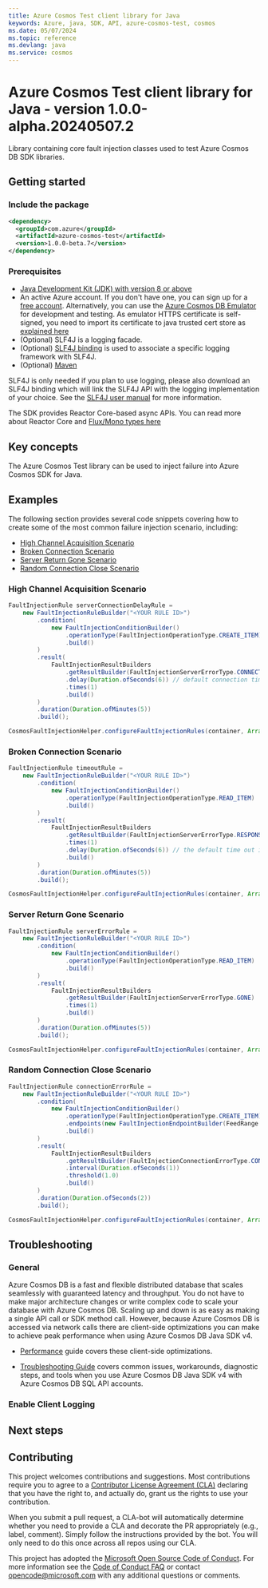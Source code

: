 ```yaml
---
title: Azure Cosmos Test client library for Java
keywords: Azure, java, SDK, API, azure-cosmos-test, cosmos
ms.date: 05/07/2024
ms.topic: reference
ms.devlang: java
ms.service: cosmos
---
```

# Azure Cosmos Test client library for Java - version 1.0.0-alpha.20240507.2 

Library containing core fault injection classes used to test Azure Cosmos DB SDK libraries.

## Getting started
### Include the package

[//]: # ({x-version-update-start;com.azure:azure-cosmos-test;current})
```xml
<dependency>
  <groupId>com.azure</groupId>
  <artifactId>azure-cosmos-test</artifactId>
  <version>1.0.0-beta.7</version>
</dependency>
```
[//]: # ({x-version-update-end})


### Prerequisites

- [Java Development Kit (JDK) with version 8 or above][jdk]
- An active Azure account. If you don't have one, you can sign up for a [free account][azure_subscription]. Alternatively, you can use the [Azure Cosmos DB Emulator](/azure/cosmos-db/local-emulator) for development and testing. As emulator HTTPS certificate is self-signed, you need to import its certificate to java trusted cert store as [explained here](/azure/cosmos-db/local-emulator-export-ssl-certificates)
- (Optional) SLF4J is a logging facade.
- (Optional) [SLF4J binding](https://www.slf4j.org/manual.html) is used to associate a specific logging framework with SLF4J.
- (Optional) [Maven][maven]

SLF4J is only needed if you plan to use logging, please also download an SLF4J binding which will link the SLF4J API with the logging implementation of your choice. See the [SLF4J user manual](https://www.slf4j.org/manual.html) for more information.

The SDK provides Reactor Core-based async APIs. You can read more about Reactor Core and [Flux/Mono types here](https://projectreactor.io/docs/core/release/api/)

## Key concepts
The Azure Cosmos Test library can be used to inject failure into Azure Cosmos SDK for Java.

## Examples
The following section provides several code snippets covering how to create some of the most common failure injection scenario, including:
* [High Channel Acquisition Scenario](#high-channel-acquisition-scenario "High channel acquisition scenario")
* [Broken Connection Scenario](#broken-connection-scenario "Broken connection scenario")
* [Server Return Gone Scenario](#server-return-gone-scenario "Server gone scenario")
* [Random Connection Close Scenario](#random-connection-close-scenario "Random connection close scenario")

### High Channel Acquisition Scenario

```java readme-sample-highChannelAcquisitionScenario
FaultInjectionRule serverConnectionDelayRule =
    new FaultInjectionRuleBuilder("<YOUR RULE ID>")
        .condition(
            new FaultInjectionConditionBuilder()
                .operationType(FaultInjectionOperationType.CREATE_ITEM)
                .build()
        )
        .result(
            FaultInjectionResultBuilders
                .getResultBuilder(FaultInjectionServerErrorType.CONNECTION_DELAY)
                .delay(Duration.ofSeconds(6)) // default connection timeout is 5s
                .times(1)
                .build()
        )
        .duration(Duration.ofMinutes(5))
        .build();

CosmosFaultInjectionHelper.configureFaultInjectionRules(container, Arrays.asList(serverConnectionDelayRule)).block();
```

### Broken Connection Scenario
```java readme-sample-brokenConnectionScenario
FaultInjectionRule timeoutRule =
    new FaultInjectionRuleBuilder("<YOUR RULE ID>")
        .condition(
            new FaultInjectionConditionBuilder()
                .operationType(FaultInjectionOperationType.READ_ITEM)
                .build()
        )
        .result(
            FaultInjectionResultBuilders
                .getResultBuilder(FaultInjectionServerErrorType.RESPONSE_DELAY)
                .times(1)
                .delay(Duration.ofSeconds(6)) // the default time out is 5s
                .build()
        )
        .duration(Duration.ofMinutes(5))
        .build();

CosmosFaultInjectionHelper.configureFaultInjectionRules(container, Arrays.asList(timeoutRule)).block();
```

### Server Return Gone Scenario
```java readme-sample-serverReturnGoneScenario
FaultInjectionRule serverErrorRule =
    new FaultInjectionRuleBuilder("<YOUR RULE ID>")
        .condition(
            new FaultInjectionConditionBuilder()
                .operationType(FaultInjectionOperationType.READ_ITEM)
                .build()
        )
        .result(
            FaultInjectionResultBuilders
                .getResultBuilder(FaultInjectionServerErrorType.GONE)
                .times(1)
                .build()
        )
        .duration(Duration.ofMinutes(5))
        .build();

CosmosFaultInjectionHelper.configureFaultInjectionRules(container, Arrays.asList(serverErrorRule)).block();
```
### Random Connection Close Scenario

```java readme-sample-randomConnectionCloseScenario
FaultInjectionRule connectionErrorRule =
    new FaultInjectionRuleBuilder("<YOUR RULE ID>")
        .condition(
            new FaultInjectionConditionBuilder()
                .operationType(FaultInjectionOperationType.CREATE_ITEM)
                .endpoints(new FaultInjectionEndpointBuilder(FeedRange.forLogicalPartition(new PartitionKey("<YOUR PARTITION KEY>"))).build())
                .build()
        )
        .result(
            FaultInjectionResultBuilders
                .getResultBuilder(FaultInjectionConnectionErrorType.CONNECTION_CLOSE)
                .interval(Duration.ofSeconds(1))
                .threshold(1.0)
                .build()
        )
        .duration(Duration.ofSeconds(2))
        .build();

CosmosFaultInjectionHelper.configureFaultInjectionRules(container, Arrays.asList(connectionErrorRule)).block();
```

## Troubleshooting

### General

Azure Cosmos DB is a fast and flexible distributed database that scales seamlessly with guaranteed latency and throughput.
You do not have to make major architecture changes or write complex code to scale your database with Azure Cosmos DB.
Scaling up and down is as easy as making a single API call or SDK method call.
However, because Azure Cosmos DB is accessed via network calls there are client-side optimizations you can make to achieve peak performance when using Azure Cosmos DB Java SDK v4.

- [Performance][perf_guide] guide covers these client-side optimizations.

- [Troubleshooting Guide][troubleshooting] covers common issues, workarounds, diagnostic steps, and tools when you use Azure Cosmos DB Java SDK v4 with Azure Cosmos DB SQL API accounts.

### Enable Client Logging

## Next steps

## Contributing

This project welcomes contributions and suggestions. Most contributions require you to agree to a
[Contributor License Agreement (CLA)][cla] declaring that you have the right to, and actually do, grant us the rights
to use your contribution.

When you submit a pull request, a CLA-bot will automatically determine whether you need to provide a CLA and decorate
the PR appropriately (e.g., label, comment). Simply follow the instructions provided by the bot. You will only need to
do this once across all repos using our CLA.

This project has adopted the [Microsoft Open Source Code of Conduct][coc]. For more information see the [Code of Conduct FAQ][coc_faq]
or contact [opencode@microsoft.com][coc_contact] with any additional questions or comments.

<!-- LINKS -->
[cosmos_introduction]: /azure/cosmos-db/
[api_documentation]: https://azuresdkdocs.blob.core.windows.net/$web/java/azure-cosmos/latest/index.html
[cosmos_docs]: /azure/cosmos-db/introduction
[jdk]: /java/azure/jdk/
[maven]: https://maven.apache.org/
[cla]: https://cla.microsoft.com
[coc]: https://opensource.microsoft.com/codeofconduct/
[coc_faq]: https://opensource.microsoft.com/codeofconduct/faq/
[coc_contact]: mailto:opencode@microsoft.com
[azure_subscription]: https://azure.microsoft.com/free/
[troubleshooting]: /azure/cosmos-db/troubleshoot-java-sdk-v4-sql
[perf_guide]: /azure/cosmos-db/performance-tips-java-sdk-v4-sql?tabs=api-async
[quickstart]: /azure/cosmos-db/create-sql-api-java?tabs=sync

